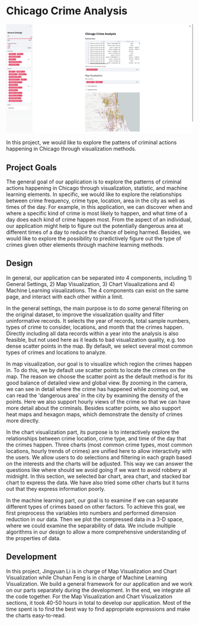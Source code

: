 # Chicago Crime Analysis

![A screenshot of your application. Could be a GIF.](main.png)

In this project, we would like to explore the pattens of criminal actions happening in Chicago through visualization methods.

## Project Goals

The general goal of our application is to explore the patterns of criminal actions happening in Chicago through visualization, statistic, and machine learning elements. In specific, we would like to explore the relationships between crime frequency, crime type, location, area in the city as well as times of the day. For example, in this application, we can discover when and where a specific kind of crime is most likely to happen, and what time of a day does each kind of crime happen most. From the aspect of an individual, our application might help to figure out the potentially dangerous area at different times of a day to reduce the chance of being harmed. Besides, we would like to explore the possibility to predictively figure out the type of crimes given other elements through machine learning methods.

## Design

In general, our application can be separated into 4 components, including 1) General Settings, 2) Map Visualization, 3) Chart Visualizations and 4) Machine Learning visualizations. The 4 components can exist on the same page, and interact with each other within a limit. 

In the general settings, the main purpose is to do some general filtering on the original dataset, to improve the visualization quality and filter uninformative records. It selects the year of records, total sample numbers, types of crime to consider, locations, and month that the crimes happen. Directly including all data records within a year into the analysis is also feasible, but not used here as it leads to bad visualization quality, e.g. too dense scatter points in the map. By default, we select several most common types of crimes and locations to analyze.

In map visualization, our goal is to visualize which region the crimes happen in. To do this, we by default use scatter points to locate the crimes on the map. The reason we choose the scatter point as the default method is for its good balance of detailed view and global view. By zooming in the camera, we can see in detail where the crime has happened while zooming out, we can read the 'dangerous area' in the city by examining the density of the points. Here we also support hourly views of the crime so that we can have more detail about the criminals. Besides scatter points, we also support heat maps and hexagon maps, which demonstrate the density of crimes more directly.

In the chart visualization part, its purpose is to interactively explore the relationships between crime location, crime type, and time of the day that the crimes happen. Three charts (most common crime types, most common locations, hourly trends of crimes) are unified here to allow interactivity with the users. We allow users to do selections and filtering in each graph based on the interests and the charts will be adjusted. This way we can answer the questions like where should we avoid going if we want to avoid robbery at midnight. In this section, we selected bar chart, area chart, and stacked bar chart to express the data. We have also tried some other charts but it turns out that they express information poorly. 

In the machine learning part, our goal is to examine if we can separate different types of crimes based on other factors. To achieve this goal, we first preprocess the variables into numbers and performed dimension reduction in our data. Then we plot the compressed data in a 3-D space, where we could examine the separability of data. We include multiple algorithms in our design to allow a more comprehensive understanding of the properties of data.

## Development

In this project, Jingyuan Li is in charge of Map Visualization and Chart Visualization while Chuhan Feng is in charge of Machine Learning Visualization. We build a general framework for our application and we work on our parts separately during the development. In the end, we integrate all the code together. For the Map Visualization and Chart Visualization sections, it took 40-50 hours in total to develop our application. Most of the time spent is to find the best way to find appropriate expressions and make the charts easy-to-read. 